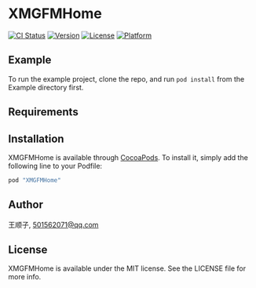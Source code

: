 # XMGFMHome

[![CI Status](http://img.shields.io/travis/王顺子/XMGFMHome.svg?style=flat)](https://travis-ci.org/王顺子/XMGFMHome)
[![Version](https://img.shields.io/cocoapods/v/XMGFMHome.svg?style=flat)](http://cocoapods.org/pods/XMGFMHome)
[![License](https://img.shields.io/cocoapods/l/XMGFMHome.svg?style=flat)](http://cocoapods.org/pods/XMGFMHome)
[![Platform](https://img.shields.io/cocoapods/p/XMGFMHome.svg?style=flat)](http://cocoapods.org/pods/XMGFMHome)

## Example

To run the example project, clone the repo, and run `pod install` from the Example directory first.

## Requirements

## Installation

XMGFMHome is available through [CocoaPods](http://cocoapods.org). To install
it, simply add the following line to your Podfile:

```ruby
pod "XMGFMHome"
```

## Author

王顺子, 501562071@qq.com

## License

XMGFMHome is available under the MIT license. See the LICENSE file for more info.
